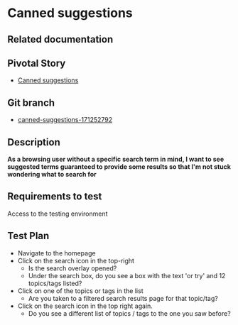 <!-- Generate a new file using -->
<!-- sed -e "s/\Canned suggestions/My story/" -e "s/\171252792/156128780/" -e "s/\canned-suggestions-171252792/`git_current_branch`/g" template.md | tee "`git_current_branch`.md" -->

# Canned suggestions

## Related documentation

## Pivotal Story

* [Canned suggestions](https://www.pivotaltracker.com/story/show/171252792)

## Git branch

* [canned-suggestions-171252792](https://github.com/HammerMuseum/hammer-video/tree/canned-suggestions-171252792)

## Description
**As a browsing user without a specific search term in mind, I want to see suggested terms guaranteed to provide some results so that I'm not stuck wondering what to search for**

## Requirements to test
Access to the testing environment

## Test Plan
- Navigate to the homepage
- Click on the search icon in the top-right
  - Is the search overlay opened?
  - Under the search box, do you see a box with the text 'or try' and 12 topics/tags listed?
- Click on one of the topics or tags in the list
  - Are you taken to a filtered search results page for that topic/tag?
- Click on the search icon in the top right again.
  - Do you see a different list of topics / tags to the one you saw before?
